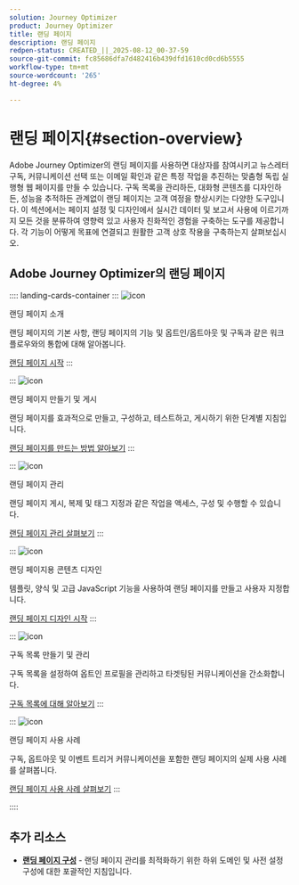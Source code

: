 ```yaml
---
solution: Journey Optimizer
product: Journey Optimizer
title: 랜딩 페이지
description: 랜딩 페이지
redpen-status: CREATED_||_2025-08-12_00-37-59
source-git-commit: fc85686dfa7d482416b439dfd1610cd0cd6b5555
workflow-type: tm+mt
source-wordcount: '265'
ht-degree: 4%

---
```



# 랜딩 페이지{#section-overview}

Adobe Journey Optimizer의 랜딩 페이지를 사용하면 대상자를 참여시키고 뉴스레터 구독, 커뮤니케이션 선택 또는 이메일 확인과 같은 특정 작업을 추진하는 맞춤형 독립 실행형 웹 페이지를 만들 수 있습니다. 구독 목록을 관리하든, 대화형 콘텐츠를 디자인하든, 성능을 추적하든 관계없이 랜딩 페이지는 고객 여정을 향상시키는 다양한 도구입니다. 이 섹션에서는 페이지 설정 및 디자인에서 실시간 데이터 및 보고서 사용에 이르기까지 모든 것을 분류하여 영향력 있고 사용자 친화적인 경험을 구축하는 도구를 제공합니다. 각 기능이 어떻게 목표에 연결되고 원활한 고객 상호 작용을 구축하는지 살펴보십시오.

## Adobe Journey Optimizer의 랜딩 페이지

:::: landing-cards-container
:::
![icon](https://cdn.experienceleague.adobe.com/icons/book.svg?lang=ko)

랜딩 페이지 소개

랜딩 페이지의 기본 사항, 랜딩 페이지의 기능 및 옵트인/옵트아웃 및 구독과 같은 워크플로우와의 통합에 대해 알아봅니다.

[랜딩 페이지 시작](../using/landing-pages/get-started-lp.md)
:::

:::
![icon](https://cdn.experienceleague.adobe.com/icons/circle-play.svg?lang=ko)

랜딩 페이지 만들기 및 게시

랜딩 페이지를 효과적으로 만들고, 구성하고, 테스트하고, 게시하기 위한 단계별 지침입니다.

[랜딩 페이지를 만드는 방법 알아보기](../using/landing-pages/create-lp.md)
:::

:::
![icon](https://cdn.experienceleague.adobe.com/icons/list-check.svg?lang=ko)

랜딩 페이지 관리

랜딩 페이지 게시, 복제 및 태그 지정과 같은 작업을 액세스, 구성 및 수행할 수 있습니다.

[랜딩 페이지 관리 살펴보기](../using/landing-pages/manage-lp.md)
:::

:::
![icon](https://cdn.experienceleague.adobe.com/icons/puzzle-piece.svg?lang=ko)

랜딩 페이지용 콘텐츠 디자인

템플릿, 양식 및 고급 JavaScript 기능을 사용하여 랜딩 페이지를 만들고 사용자 지정합니다.

[랜딩 페이지 디자인 시작](landing-pages-design-landing-page.md)
:::

:::
![icon](https://cdn.experienceleague.adobe.com/icons/list-check.svg?lang=ko)

구독 목록 만들기 및 관리

구독 목록을 설정하여 옵트인 프로필을 관리하고 타겟팅된 커뮤니케이션을 간소화합니다.

[구독 목록에 대해 알아보기](../using/landing-pages/subscription-list.md)
:::

:::
![icon](https://cdn.experienceleague.adobe.com/icons/bullseye.svg?lang=ko)

랜딩 페이지 사용 사례

구독, 옵트아웃 및 이벤트 트리거 커뮤니케이션을 포함한 랜딩 페이지의 실제 사용 사례를 살펴봅니다.

[랜딩 페이지 사용 사례 살펴보기](../using/landing-pages/lp-use-cases.md)
:::

::::


## 추가 리소스

- **[랜딩 페이지 구성](lp-configuration-landing-page.md)** - 랜딩 페이지 관리를 최적화하기 위한 하위 도메인 및 사전 설정 구성에 대한 포괄적인 지침입니다.
